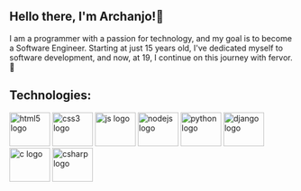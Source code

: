 <h2 align="left">Hello there, I'm Archanjo!👋</h2>

<p align="left">I am a programmer with a passion for technology, and my goal is to become a Software Engineer. Starting at just 15 years old, I've dedicated myself to software development, and now, at 19, I continue on this journey with fervor. 🚀</p>

<h2 align="left">Technologies:</h2>

<div align="left">
  <img src="https://github.com/pauloarchanjo/logo-assets/blob/main/dark-gray/html-gray.svg" height="60" width="72" alt="html5 logo" />
  <img src="https://github.com/pauloarchanjo/logo-assets/blob/main/dark-gray/css-gray.svg" height="60" width="72" alt="css3 logo" />
  <img src="https://github.com/pauloarchanjo/logo-assets/blob/main/dark-gray/js-gray.svg" height="60" width="72" alt="js logo" />
  <img src="https://github.com/pauloarchanjo/logo-assets/blob/main/dark-gray/node-gray.svg" height="60" width="72" alt="nodejs logo" />
  <img src="https://github.com/pauloarchanjo/logo-assets/blob/main/dark-gray/python-gray.svg" height="60" width="72" alt="python logo" />
  <img src="https://github.com/pauloarchanjo/logo-assets/blob/main/dark-gray/django-gray.svg" height="60" width="72" alt="django logo" />
  <img src="https://github.com/pauloarchanjo/logo-assets/blob/main/dark-gray/c-gray.svg" height="60" width="72" alt="c logo" />
  <img src="https://github.com/pauloarchanjo/logo-assets/blob/main/dark-gray/csharp-gray.svg" height="60" width="72" alt="csharp logo" />
</div>
